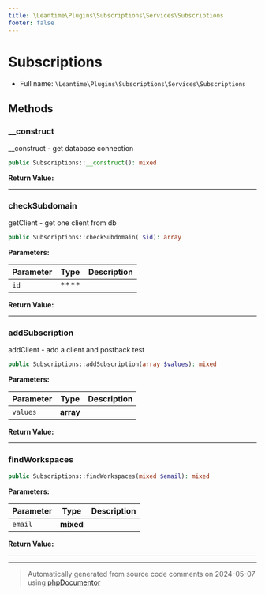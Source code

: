 ```yaml
---
title: \Leantime\Plugins\Subscriptions\Services\Subscriptions
footer: false
---
```


# Subscriptions





* Full name: `\Leantime\Plugins\Subscriptions\Services\Subscriptions`



## Methods

### __construct

__construct - get database connection

```php
public Subscriptions::__construct(): mixed
```









**Return Value:**





---
### checkSubdomain

getClient - get one client from db

```php
public Subscriptions::checkSubdomain( $id): array
```








**Parameters:**

| Parameter | Type | Description |
|-----------|------|-------------|
| `id` | **** |  |


**Return Value:**





---
### addSubscription

addClient - add a client and postback test

```php
public Subscriptions::addSubscription(array $values): mixed
```








**Parameters:**

| Parameter | Type | Description |
|-----------|------|-------------|
| `values` | **array** |  |


**Return Value:**





---
### findWorkspaces



```php
public Subscriptions::findWorkspaces(mixed $email): mixed
```








**Parameters:**

| Parameter | Type | Description |
|-----------|------|-------------|
| `email` | **mixed** |  |


**Return Value:**





---


---
> Automatically generated from source code comments on 2024-05-07 using [phpDocumentor](http://www.phpdoc.org/)
